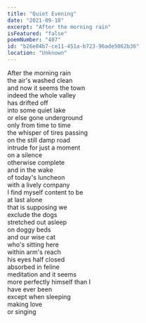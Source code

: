 ```yaml
---
title: "Quiet Evening"
date: "2021-09-18"
excerpt: "After the morning rain"
isFeatured: "false"
poemNumber: "407"
id: "b26e04b7-ce11-451a-b723-96ade5062b36"
location: "Unknown"
---
```


After the morning rain  
the air's washed clean  
and now it seems the town  
indeed the whole valley  
has drifted off  
into some quiet lake  
or else gone underground  
only from time to time  
the whisper of tires passing  
on the still damp road  
intrude for just a moment  
on a silence  
otherwise complete  
and in the wake  
of today's luncheon  
with a lively company  
I find myself content to be  
at last alone  
that is supposing we  
exclude the dogs  
stretched out asleep  
on doggy beds  
and our wise cat  
who's sitting here  
within arm's reach  
his eyes half closed  
absorbed in feline  
meditation and it seems  
more perfectly himself than I  
have ever been  
except when sleeping  
making love  
or singing
